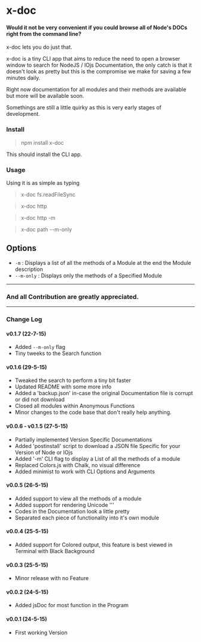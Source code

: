 # x-doc

#### Would it not be very convenient if you could browse all of Node's DOCs right from the command line?

x-doc lets you do just that.

x-doc is a tiny CLI app that aims to reduce the need to open a browser window to search for NodeJS / IOjs Documentation, the only catch is that it doesn't look as pretty but this is the compromise we make for saving a few minutes daily.

Right now documentation for all modules and their methods are available but more will be available soon.

Somethings are still a little quirky as this is very early stages of development.

### Install
 > npm install x-doc

 This should install the CLI app.

### Usage
 Using it is as simple as typing

 >x-doc fs.readFileSync

 >x-doc http

 >x-doc http -m

 >x-doc path --m-only

## Options
 - `-m` : Displays a list of all the methods of a Module at the end the Module description
 - `--m-only` : Displays only the methods of a Specified Module

--------

### And all Contribution are greatly appreciated.

--------

### Change Log
#### v0.1.7 (22-7-15)
 - Added `--m-only` flag
 - Tiny tweeks to the Search function

#### v0.1.6 (29-5-15)
 - Tweaked the search to perform a tiny bit faster
 - Updated README with some more info
 - Added a 'backup.json' in-case the original Documentation file is corrupt or did not download
 - Closed all modules within Anonymous Functions
 - Minor changes to the code base that don't really help anything.

#### v0.0.6 - v0.1.5 (27-5-15)
 - Partially implemented Version Specific Documentations
 - Added 'postinstall' script to download a JSON file Specific for your Version of Node or IOjs
 - Added '-m' CLI flag to display a List of all the methods of a module
 - Replaced Colors.js with Chalk, no visual difference
 - Added minimist to work with CLI Options and Arguments

#### v0.0.5 (26-5-15)
 - Added support to view all the methods of a module
 - Added support for rendering Unicode '&#039;'
 - Codes in the Documentation look a little pretty
 - Separated each piece of functionality into it's own module

#### v0.0.4 (25-5-15)
 - Added support for Colored output, this feature is best viewed in Terminal with Black Background

#### v0.0.3 (25-5-15)
 - Minor release with no Feature

#### v0.0.2 (24-5-15)
 - Added jsDoc for most function in the Program

#### v0.0.1 (24-5-15)
 - First working Version
